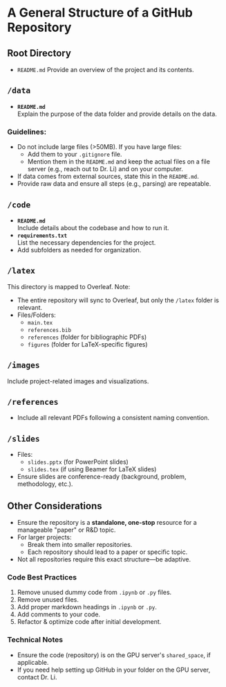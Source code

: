 # A General Structure of a GitHub Repository

## Root Directory
- `README.md`
  Provide an overview of the project and its contents.
## `/data`
- **`README.md`**  
  Explain the purpose of the data folder and provide details on the data.

### Guidelines:
- Do not include large files (>50MB). If you have large files:
  - Add them to your `.gitignore` file.
  - Mention them in the `README.md` and keep the actual files on a file server (e.g., reach out to Dr. Li) and on your computer.
- If data comes from external sources, state this in the `README.md`.
- Provide raw data and ensure all steps (e.g., parsing) are repeatable.

## `/code`
- **`README.md`**  
  Include details about the codebase and how to run it.
- **`requirements.txt`**  
  List the necessary dependencies for the project.
- Add subfolders as needed for organization.

## `/latex`
This directory is mapped to Overleaf. Note:
- The entire repository will sync to Overleaf, but only the `/latex` folder is relevant.
- Files/Folders:
  - `main.tex`
  - `references.bib`
  - `references` (folder for bibliographic PDFs)
  - `figures` (folder for LaTeX-specific figures)

## `/images`
Include project-related images and visualizations.

## `/references`
- Include all relevant PDFs following a consistent naming convention.

## `/slides`
- Files:
  - `slides.pptx` (for PowerPoint slides)
  - `slides.tex` (if using Beamer for LaTeX slides)
- Ensure slides are conference-ready (background, problem, methodology, etc.).

## Other Considerations
- Ensure the repository is a **standalone, one-stop** resource for a manageable "paper" or R&D topic.
- For larger projects:
  - Break them into smaller repositories.
  - Each repository should lead to a paper or specific topic.
- Not all repositories require this exact structure—be adaptive.

### Code Best Practices
1. Remove unused dummy code from `.ipynb` or `.py` files.
2. Remove unused files.
3. Add proper markdown headings in `.ipynb` or `.py`.
4. Add comments to your code.
5. Refactor & optimize code after initial development.

### Technical Notes
- Ensure the code (repository) is on the GPU server's `shared_space`, if applicable.
- If you need help setting up GitHub in your folder on the GPU server, contact Dr. Li.

